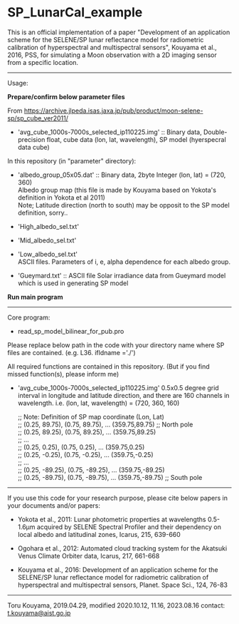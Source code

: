 # SP_LunarCal_example

This is an official implementation of a paper "Development of an application scheme for the SELENE/SP lunar reflectance model for radiometric calibration of hyperspectral and multispectral sensors", Kouyama et al., 2016, PSS, for simulating a Moon observation with a 2D imaging sensor from a specific location.


---

Usage:

**Prepare/confirm below parameter files**

From https://archive.jlpeda.isas.jaxa.jp/pub/product/moon-selene-sp/sp_cube_ver2011/

- 'avg_cube_1000s-7000s_selected_ip110225.img' :: Binary data, Double-precision float, cube data (lon, lat, wavelength), SP model (hyerspecral data cube)


In this repository (in "parameter" directory):

- 'albedo_group_05x05.dat' :: Binary data, 2byte Integer (lon, lat) = (720, 360)  
Albedo group map (this file is made by Kouyama based on Yokota's definition in Yokota et al 2011)  
Note; Latitude direction (north to south) may be opposit to the SP model definition, sorry..  

- 'High_albedo_sel.txt'  
- 'Mid_albedo_sel.txt'  
- 'Low_albedo_sel.txt'  
ASCII files. Parameters of i, e, alpha dependence for each albedo group.  

- 'Gueymard.txt' :: ASCII file
Solar irradiance data from Gueymard model which is used in generating SP model

**Run main program**


---
Core program:
- read_sp_model_bilinear_for_pub.pro

Please replace below path in the code with your directory name where SP files are contained.
(e.g. L36. ifldname ='./')

All required functions are contained in this repository.
(But if you find missed function(s), please inform me)

- 'avg_cube_1000s-7000s_selected_ip110225.img'
0.5x0.5 degree grid interval in longitude and latitude direction, and there are 160 channels in wavelength.
i.e. (lon, lat, wavelength) = (720, 360, 160)

  ;; Note: Definition of SP map coordinate  (Lon, Lat)  
  ;; (0.25, 89.75), (0.75, 89.75), ... (359.75,89.75) ;; North pole  
  ;; (0.25, 89.25), (0.75, 89.25), ... (359.75,89.25)  
  ;; ...  
  ;; (0.25, 0.25), (0.75, 0.25), ... (359.75,0.25)  
  ;; (0.25, -0.25), (0.75, -0.25), ... (359.75,-0.25)  
  ;; ...  
  ;; (0.25, -89.25), (0.75, -89.25), ... (359.75,-89.25)  
  ;; (0.25, -89.75), (0.75, -89.75), ... (359.75,-89.75) ;; South pole  

---
If you use this code for your research purpose,
please cite below papers in your documents and/or papers:

- Yokota et al., 2011: Lunar photometric properties at wavelengths 0.5-1.6μm acquired by SELENE Spectral Profiler and their dependency on local albedo and latitudinal zones, Icarus, 215, 639-660

- Ogohara et al., 2012: Automated cloud tracking system for the Akatsuki Venus Climate Orbiter data, Icarus, 217, 661-668

- Kouyama et al., 2016: Development of an application scheme for the SELENE/SP lunar reflectance model for radiometric calibration of hyperspectral and multispectral sensors, Planet. Space Sci., 124, 76-83

---
Toru Kouyama, 2019.04.29, modified 2020.10.12, 11.16, 2023.08.16
contact: t.kouyama@aist.go.jp
